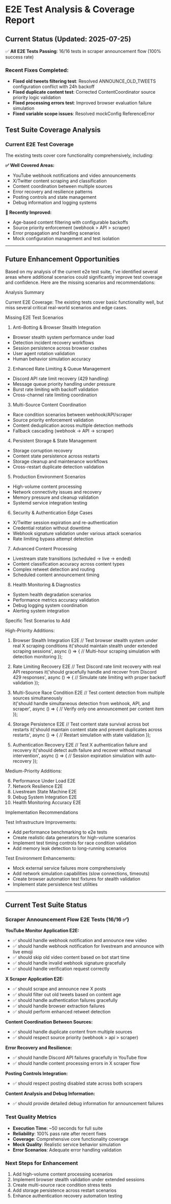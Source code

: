  # E2E Test Analysis & Coverage Report

## Current Status (Updated: 2025-07-25)

✅ **All E2E Tests Passing**: 16/16 tests in scraper announcement flow (100% success rate)

### Recent Fixes Completed:
- **Fixed old tweets filtering test**: Resolved ANNOUNCE_OLD_TWEETS configuration conflict with 24h backoff
- **Fixed duplicate content test**: Corrected ContentCoordinator source priority logic validation  
- **Fixed processing errors test**: Improved browser evaluation failure simulation
- **Fixed variable scope issues**: Resolved mockConfig ReferenceError

## Test Suite Coverage Analysis

### Current E2E Test Coverage
The existing tests cover core functionality comprehensively, including:

**✅ Well Covered Areas:**
- YouTube webhook notifications and video announcements
- X/Twitter content scraping and classification  
- Content coordination between multiple sources
- Error recovery and resilience patterns
- Posting controls and state management
- Debug information and logging systems

**🔄 Recently Improved:**
- Age-based content filtering with configurable backoffs
- Source priority enforcement (webhook > API > scraper)
- Error propagation and handling scenarios
- Mock configuration management and test isolation

---

## Future Enhancement Opportunities

Based on my analysis of the current e2e test suite, I've identified
  several areas where additional scenarios could significantly improve
  test coverage and confidence. Here are the missing scenarios and
  recommendations:

  Analysis Summary

  Current E2E Coverage: The existing tests cover basic functionality
  well, but miss several critical real-world scenarios and edge cases.

  Missing E2E Test Scenarios

  1. Anti-Botting & Browser Stealth Integration

  - Browser stealth system performance under load
  - Detection incident recovery workflows
  - Session persistence across browser crashes
  - User agent rotation validation
  - Human behavior simulation accuracy

  2. Enhanced Rate Limiting & Queue Management

  - Discord API rate limit recovery (429 handling)
  - Message queue priority handling under pressure
  - Burst rate limiting with backoff validation
  - Cross-channel rate limiting coordination

  3. Multi-Source Content Coordination

  - Race condition scenarios between webhook/API/scraper
  - Source priority enforcement validation
  - Content deduplication across multiple detection methods
  - Fallback cascading (webhook → API → scraper)

  4. Persistent Storage & State Management

  - Storage corruption recovery
  - Content state persistence across restarts
  - Storage cleanup and maintenance workflows
  - Cross-restart duplicate detection validation

  5. Production Environment Scenarios

  - High-volume content processing
  - Network connectivity issues and recovery
  - Memory pressure and cleanup validation
  - Systemd service integration testing

  6. Security & Authentication Edge Cases

  - X/Twitter session expiration and re-authentication
  - Credential rotation without downtime
  - Webhook signature validation under various attack scenarios
  - Rate limiting bypass attempt detection

  7. Advanced Content Processing

  - Livestream state transitions (scheduled → live → ended)
  - Content classification accuracy across content types
  - Complex retweet detection and routing
  - Scheduled content announcement timing

  8. Health Monitoring & Diagnostics

  - System health degradation scenarios
  - Performance metrics accuracy validation
  - Debug logging system coordination
  - Alerting system integration

  Specific Test Scenarios to Add

  High-Priority Additions:

  1. Browser Stealth Integration E2E
  // Test browser stealth system under real X scraping conditions
  it('should maintain stealth under extended scraping sessions', async
  () => {
    // Multi-hour scraping simulation with detection monitoring
  });

  2. Rate Limiting Recovery E2E
  // Test Discord rate limit recovery with real API responses
  it('should gracefully handle and recover from Discord 429 responses',
  async () => {
    // Simulate rate limiting with proper backoff validation
  });

  3. Multi-Source Race Condition E2E
  // Test content detection from multiple sources simultaneously  
  it('should handle simultaneous detection from webhook, API, and 
  scraper', async () => {
    // Verify only one announcement per content item
  });

  4. Storage Persistence E2E
  // Test content state survival across bot restarts
  it('should maintain content state and prevent duplicates across 
  restarts', async () => {
    // Restart simulation with state validation
  });

  5. Authentication Recovery E2E
  // Test X authentication failure and recovery
  it('should detect auth failure and recover without manual 
  intervention', async () => {
    // Session expiration simulation with auto-recovery
  });

  Medium-Priority Additions:

  6. Performance Under Load E2E
  7. Network Resilience E2E
  8. Livestream State Machine E2E
  9. Debug System Integration E2E
  10. Health Monitoring Accuracy E2E

  Implementation Recommendations

  Test Infrastructure Improvements:

  - Add performance benchmarking to e2e tests
  - Create realistic data generators for high-volume scenarios
  - Implement test timing controls for race condition validation
  - Add memory leak detection to long-running scenarios

  Test Environment Enhancements:

  - Mock external service failures more comprehensively
  - Add network simulation capabilities (slow connections, timeouts)
  - Create browser automation test fixtures for stealth validation
  - Implement state persistence test utilities

---

## Current Test Suite Status

### Scraper Announcement Flow E2E Tests (16/16 ✅)

**YouTube Monitor Application E2E:**
- ✅ should handle webhook notification and announce new video
- ✅ should handle webhook notification for livestream and announce with live emoji
- ✅ should skip old video content based on bot start time
- ✅ should handle invalid webhook signature gracefully
- ✅ should handle verification request correctly

**X Scraper Application E2E:**
- ✅ should scrape and announce new X posts
- ✅ should filter out old tweets based on content age
- ✅ should handle authentication failures gracefully
- ✅ should handle browser extraction failures
- ✅ should perform enhanced retweet detection

**Content Coordination Between Sources:**
- ✅ should handle duplicate content from multiple sources
- ✅ should respect source priority (webhook > api > scraper)

**Error Recovery and Resilience:**
- ✅ should handle Discord API failures gracefully in YouTube flow
- ✅ should handle content processing errors in X scraper flow

**Posting Controls Integration:**
- ✅ should respect posting disabled state across both scrapers

**Content Analysis and Debug Information:**
- ✅ should provide detailed debug information for announcement failures

### Test Quality Metrics
- **Execution Time**: ~50 seconds for full suite
- **Reliability**: 100% pass rate after recent fixes
- **Coverage**: Comprehensive core functionality coverage
- **Mock Quality**: Realistic service behavior simulation
- **Error Scenarios**: Adequate error handling validation

### Next Steps for Enhancement
1. Add high-volume content processing scenarios
2. Implement browser stealth validation under extended sessions
3. Create multi-source race condition stress tests
4. Add storage persistence across restart scenarios
5. Enhance authentication recovery automation testing
